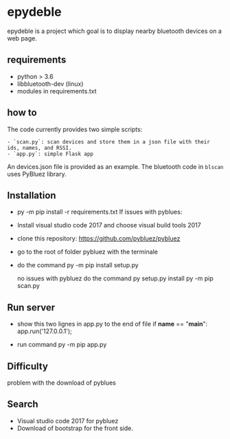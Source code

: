 # epydeble

epydeble is a project which goal is to display nearby bluetooth devices on a web page.
  
## requirements

   - python > 3.6
   - libbluetooth-dev (linux)
   - modules in requirements.txt

## how to

The code currently provides two simple scripts:

	- `scan.py`: scan devices and store them in a json file with their ids, names, and RSSI.
	- `app.py`: simple Flask app

An devices.json file is provided as an example.
The bluetooth code in `blscan` uses PyBluez library.

## Installation
- py -m pip install -r requirements.txt
  If issues with pyblues:
- Install visual studio code 2017 and choose visual build tools 2017
- clone this repository: https://github.com/pybluez/pybluez
- go to the root of folder pybluez with the terminale
- do the command py -m pip install setup.py

  no issues with pybluez
  do the command py setup.py install
  py -m pip scan.py

## Run server
- show this two lignes in app.py to the end of file
if __name__ == "__main__":
  app.run('127.0.0.1');

- run command py -m pip app.py 

## Difficulty

problem with the download of pyblues

## Search
- Visual studio code 2017 for pybluez
- Download of bootstrap for the front side.